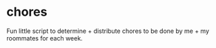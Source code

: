 # chores
Fun little script to determine + distribute chores to be done by me + my roommates for each week. 
